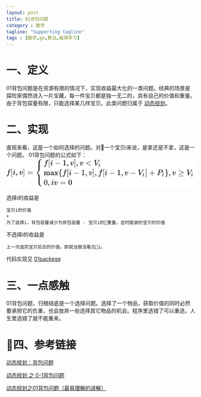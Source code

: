 ```yaml
---
layout: post
title: 01背包问题
category : 数学
tagline: "Supporting tagline"
tags : [数学,go,算法,每周学习]
---
```


# 一、定义
01背包问题是在资源有限的情况下，实现收益最大化的一类问题。经典的场景是探险家偶然进入一片宝藏，每一件宝贝都是独一无二的，具有自己的价值和重量。由于背包容量有限，只能选择某几样宝贝。此类问题归属于 [动态规划](https://zh.wikipedia.org/zh-hans/%E5%8A%A8%E6%80%81%E8%A7%84%E5%88%92)。

# 二、实现
直观来看，这是一个如何选择的问题。对一个宝贝i来说，是拿还是不拿，这是一个问题。
01背包问题的公式如下：
![01背包问题公式](/images/2018/01package-formula.svg)

选择i的收益是
```
宝贝i的价值
+
为了选择i，背包容量减少为背包容量 - 宝贝i的重量，这时能装的宝贝的价值
```
不选择i的收益是
```
上一次选完宝贝后总的价值。即就当做没看见i。
```

代码实现见 [01packege](
https://github.com/spetacular/weekly-learning/blob/master/ch2/package01.go)

# 三、一点感触
01背包问题，归根结底是一个选择问题。选择了一个物品，获取价值的同时必然要承担它的负重，也会放弃一些选择其它物品的机会。程序里选错了可以重选，人生里选错了就不能重来。

# 四、参考链接
[动态规划：背包问题](https://zhuanlan.zhihu.com/p/25299111)  

[动态规划 之 0-1背包问题](https://blog.csdn.net/crayondeng/article/details/15784093)

[动态规划之01背包问题（最易理解的讲解）](https://blog.csdn.net/mu399/article/details/7722810)